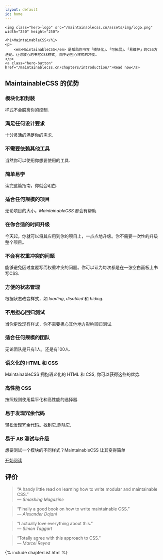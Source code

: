 ```yaml
---
layout: default
id: home
---
```


<div class="hero">

	<img class="hero-logo" src="/maintainablecss.cn/assets/img/logo.png" width="250" height="250">

	<h1>MaintainableCSS</h1>
	<p>
		<em>MaintainableCSS</em> 是帮助你书写「模块化」、「可拓展」、「易维护」的CSS方法论。让你放心的书写CSS样式, 而不必担心样式的冲突。
	</p>
	<a class="hero-button" href="/maintainablecss.cn/chapters/introduction/">Read now</a>
</div>

<!--
	<h2>Maintainable &mdash; Adjective</h2>
	<p>Keep in good condition. Keep at the same level.</p>
-->

<div class="benefits">
	<h2>MaintainableCSS 的优势</h2>
	<div class="benefits-wrapper">
		<div class="benefit">
			<h3>模块化和封装</h3>
			<p>样式不会脱离你的控制.</p>
		</div>
		<div class="benefit">
			<h3>满足任何设计要求</h3>
			<p>十分灵活的满足你的需求.</p>
		</div>
		<div class="benefit">
			<h3>不需要依赖其他工具</h3>
			<p>当然你可以使用你想要使用的工具.</p>
		</div>
		<div class="benefit">
			<h3>简单易学</h3>
			<p>读完这篇指南，你就会明白.</p>
		</div>
		<div class="benefit">
			<h3>适合任何规模的项目</h3>
			<p>无论项目的大小，<em>MaintainableCSS</em> 都会有帮助.</p>
		</div>
		<div class="benefit">
			<h3>在你合适的时间升级</h3>
			<p>今天起，你就可以将其应用到你的项目上，一点点地升级。你不需要一次性的升级整个项目。</p>
		</div>
		<div class="benefit">
			<h3>不会有权重冲突的问题</h3>
			<p>能够避免因过度覆写而权重冲突的问题。你可以认为每次都是在一张空白画板上书写CSS.</p>
		</div>
		<div class="benefit">
			<h3>方便的状态管理</h3>
			<p>根据状态改变样式，如 <em>loading</em>, <em>disabled</em> 和 <em>hiding</em>.</p>
		</div>
		<div class="benefit">
			<h3>不用担心回归测试</h3>
			<p>当你更改现有样式，你不需要担心其他地方影响回归测试.</p>
		</div>
		<div class="benefit">
			<h3>适合任何规模的团队</h3>
			<p>无论团队是只有1人，还是有100人.</p>
		</div>
		<div class="benefit">
			<h3>语义化的 HTML 和 CSS</h3>
			<p>MaintainableCSS 拥抱语义化的 HTML 和 CSS, 你可以获得这些的优势.</p>
		</div>
		<div class="benefit">
			<h3>高性能 CSS</h3>
			<p>按照规则使用扁平化和高性能的选择器.</p>
		</div>
		<div class="benefit">
			<h3>易于发现冗余代码</h3>
			<p>轻松发现冗余代码。找到它.删除它.</p>
		</div>
		<div class="benefit">
			<h3>易于 AB 测试与升级</h3>
			<p>想要测试一个模块的不同样式？MaintainableCSS 让其变得简单</p>
		</div>
		<a class="benefit-readNowButton" href="/chapters/introduction">开始阅读</a>
	</div>
</div>
<div class="recommendations">
	<h2 class="recommendations-title">评价</h2>
	<div class="recommendations-item">
		<blockquote>
			<p>&ldquo;A handy little read on learning how to write modular and maintainable CSS.&rdquo;
			<br>&mdash; <cite>Smashing Magazine</cite>
			</p>
		</blockquote>
	</div>
	<div class="recommendations-item">
		<blockquote>
			<p>&ldquo;Finally a good book on how to write maintainable CSS.&rdquo;
			<br>&mdash; <cite>Alexander Dajani</cite>
			</p>
		</blockquote>
	</div>
	<div class="recommendations-item">
		<blockquote>
			<p>&ldquo;I actually love everything about this.&rdquo;
			<br>&mdash; <cite>Simon Taggart</cite>
			</p>
		</blockquote>
	</div>
	<div class="recommendations-item">
		<blockquote>
			<p>&ldquo;Totally agree with this approach to CSS.&rdquo;
			<br>&mdash; <cite>Marcel Reyna</cite>
			</p>
		</blockquote>
	</div>
</div>

{% include chapterList.html %}

<!-- <div class="gotQuestion">
	<div class="gotQuestion-inner">
		<h2>Got a question, issue or suggestion?</h2>
		<p>Just <a href="http://github.com/adamsilver/maintainablecss.com/issues/new/">raise an issue for discussion</a> on Github.</p>
	</div>
</div> -->
